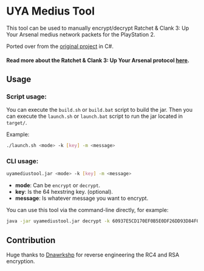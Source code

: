 # UYA Medius Tool

This tool can be used to manually encrypt/decrypt Ratchet & Clank 3: Up Your Arsenal
medius network packets for the PlayStation 2.

Ported over from the [original project](https://github.com/Dnawrkshp/uya-medius-encryption) in C#.

#### Read more about the Ratchet & Clank 3: Up Your Arsenal protocol [here](https://wiki.hashsploit.net/Ratchet_and_Clank_3:Protocol).

## Usage

### Script usage:

You can execute the `build.sh` or `build.bat` script to build the jar. Then
you can execute the `launch.sh` or `launch.bat` script to run the jar located in `target/`.

Example:
```bash
./launch.sh <mode> -k [key] -m <message>
```

### CLI usage:

```bash
uyamediustool.jar <mode> -k [key] -m <message>
```
- **mode**: Can be `encrypt` or `decrypt`.
- **key**: Is the 64 hexstring key. (optional).
- **message**: Is whatever message you want to encrypt.

You can use this tool via the command-line directly, for example:

```bash
java -jar uyamediustool.jar decrypt -k 60937E5CD170EF0B5E0DF26DD93D84F04723CEDA8946886A329C8BE407D82EFADB383517D488448D5CA6F5D5F0204DC7BF5100528CE0373B7FDE1AA379D59486 -p 871700cdebc0747f0f52caad4b42ae74300f7d67bcd64f3eb158ed62a087
```

## Contribution
Huge thanks to [Dnawrkshp](https://github.com/Dnawrkshp) for reverse engineering the RC4 and RSA encryption.

